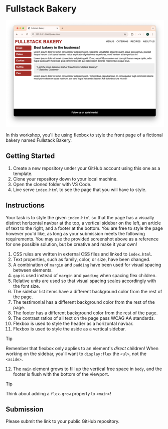 # Fullstack Bakery

![](assets/images/example.png)

In this workshop, you'll be using flexbox to style the front page of a fictional
bakery named Fullstack Bakery.

## Getting Started

1. Create a new repository under your GitHub account using this one as a template.
2. Clone your repository down to your local machine.
3. Open the cloned folder with VS Code.
4. Live serve `index.html` to see the page that you will have to style.

## Instructions

Your task is to style the given `index.html` so that the page has a visually
distinct horizontal navbar at the top, a vertical sidebar on the left, an article
of text to the right, and a footer at the bottom. You are free to style the page
however you'd like, as long as your submission meets the following requirements.
You may use the provided screenshot above as a reference for one possible solution,
but be creative and make it your own!

1. CSS rules are written in external CSS files and linked to `index.html`.
2. Text properties, such as family, color, or size, have been changed.
3. A combination of `margin` and `padding` have been used for visual spacing between elements.
4. `gap` is used instead of `margin` and `padding` when spacing flex children.
5. Relative units are used so that visual spacing scales accordingly with the font size.
6. The sidebar list items have a different background color from the rest of the page.
7. The testimonial has a different background color from the rest of the page.
8. The footer has a different background color from the rest of the page.
9. The contrast ratios of all text on the page pass WCAG AA standards.
10. Flexbox is used to style the header as a horizontal navbar.
11. Flexbox is used to style the aside as a vertical sidebar.

> [!TIP]
>
> Remember that flexbox only applies to an element's _direct_ children!
> When working on the sidebar, you'll want to `display:flex` the `<ul>`,
> not the `<aside>`.

12. The `main` element grows to fill up the vertical free space in `body`,
    and the footer is flush with the bottom of the viewport.

> [!TIP]
>
> Think about adding a `flex-grow` property to `<main>`!

## Submission

Please submit the link to your public GitHub repository.
